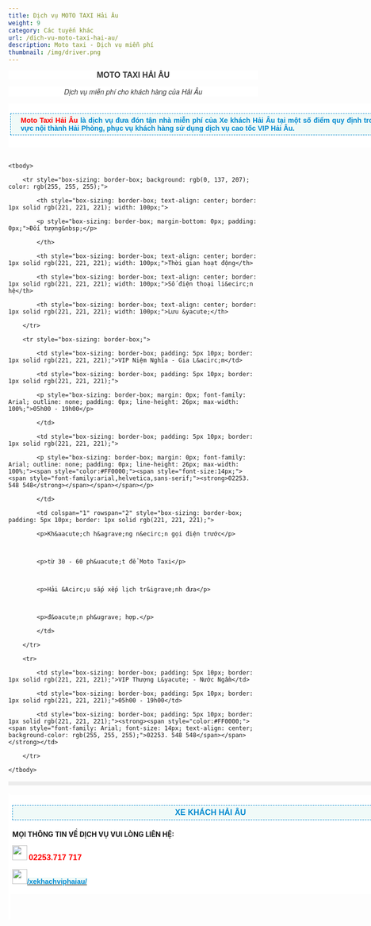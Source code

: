 ```yaml
---
title: Dịch vụ MOTO TAXI Hải Âu
weight: 9
category: Các tuyến khác
url: /dich-vu-moto-taxi-hai-au/
description: Moto taxi - Dịch vụ miễn phí
thumbnail: /img/driver.png
---
```

<p style="box-sizing: border-box; color: rgb(51, 51, 51); font-family: -apple-system, BlinkMacSystemFont, &quot;avenir next&quot;, avenir, &quot;helvetica neue&quot;, helvetica, ubuntu, roboto, noto, &quot;segoe ui&quot;, arial, sans-serif; font-size: 14px; background-color: rgb(255, 255, 255); text-align: center;"><span style="font-size:16px;"><span style="font-family:arial,helvetica,sans-serif;"><span style="font-weight: bolder;">MOTO TAXI HẢI &Acirc;U</span></span></span></p>



<p style="box-sizing: border-box; color: rgb(51, 51, 51); font-family: -apple-system, BlinkMacSystemFont, &quot;avenir next&quot;, avenir, &quot;helvetica neue&quot;, helvetica, ubuntu, roboto, noto, &quot;segoe ui&quot;, arial, sans-serif; font-size: 14px; background-color: rgb(255, 255, 255); text-align: center;"><font face="Helvetica Neue, Helvetica, Arial, sans-serif"><i>Dịch vụ miễn ph&iacute; cho kh&aacute;ch h&agrave;ng của Hải &Acirc;u</i></font></p>



<div class="itemContainer itemContainerLast" style="color: rgb(51, 51, 51); font-family: &quot;Helvetica Neue&quot;, Helvetica, Arial, sans-serif; font-size: 14px; text-align: justify; box-sizing: border-box; background: rgb(255, 255, 255); border: 0px; outline: 0px; vertical-align: baseline; margin: 0px; padding: 0px; float: left;">

<div class="catItemView groupLeading" style="font-family: -apple-system, BlinkMacSystemFont, &quot;avenir next&quot;, avenir, &quot;helvetica neue&quot;, helvetica, ubuntu, roboto, noto, &quot;segoe ui&quot;, arial, sans-serif; box-sizing: border-box; border: 0px; outline: 0px; vertical-align: baseline; background-image: initial; background-position: initial; background-size: initial; background-repeat: initial; background-attachment: initial; background-origin: initial; background-clip: initial; margin: 0px; padding: 4px;">

<p style="box-sizing: border-box; margin-top: 16px; margin-bottom: 20px; padding: 5px 20px; border: 1px dashed rgb(0, 137, 207); width: 800px; background: none 0px 0px repeat scroll rgb(240, 250, 248);"><span style="color: rgb(51, 51, 51); font-size: 14px; text-align: justify; font-family: arial, helvetica, sans-serif;"><span style="font-weight: 700;"><font color="#ff0000">Moto Taxi Hải &Acirc;u</font></span><span style="color: rgb(0, 137, 207); font-weight: 700;">&nbsp;</span></span><span style="font-size: 14px; text-align: justify; color: rgb(0, 137, 207); font-family: Arial; font-weight: 700;">l&agrave; dịch vụ đưa đ&oacute;n tận nh&agrave; miễn ph&iacute; của Xe kh&aacute;ch Hải &Acirc;u&nbsp;tại một số điểm quy định trong khu vực nội th&agrave;nh Hải Ph&ograve;ng, phục vụ kh&aacute;ch h&agrave;ng sử dụng dịch vụ cao tốc VIP Hải &Acirc;u.</span></p>

</div>

</div>



<p>&nbsp;</p>



<table style="box-sizing: border-box; color: rgb(41, 43, 44); border: 4px solid rgb(236, 236, 236); font-family: arial; text-align: center; width: 800px;">

	<tbody>

		<tr style="box-sizing: border-box; background: rgb(0, 137, 207); color: rgb(255, 255, 255);">

			<th style="box-sizing: border-box; text-align: center; border: 1px solid rgb(221, 221, 221); width: 100px;">

			<p style="box-sizing: border-box; margin-bottom: 0px; padding: 0px;">Đối tượng&nbsp;</p>

			</th>

			<th style="box-sizing: border-box; text-align: center; border: 1px solid rgb(221, 221, 221); width: 100px;">Thời gian hoạt động</th>

			<th style="box-sizing: border-box; text-align: center; border: 1px solid rgb(221, 221, 221); width: 100px;">Số điện thoại li&ecirc;n hệ</th>

			<th style="box-sizing: border-box; text-align: center; border: 1px solid rgb(221, 221, 221); width: 100px;">Lưu &yacute;</th>

		</tr>

		<tr style="box-sizing: border-box;">

			<td style="box-sizing: border-box; padding: 5px 10px; border: 1px solid rgb(221, 221, 221);">VIP Niệm Nghĩa - Gia L&acirc;m</td>

			<td style="box-sizing: border-box; padding: 5px 10px; border: 1px solid rgb(221, 221, 221);">

			<p style="box-sizing: border-box; margin: 0px; font-family: Arial; outline: none; padding: 0px; line-height: 26px; max-width: 100%;">05h00 - 19h00</p>

			</td>

			<td style="box-sizing: border-box; padding: 5px 10px; border: 1px solid rgb(221, 221, 221);">

			<p style="box-sizing: border-box; margin: 0px; font-family: Arial; outline: none; padding: 0px; line-height: 26px; max-width: 100%;"><span style="color:#FF0000;"><span style="font-size:14px;"><span style="font-family:arial,helvetica,sans-serif;"><strong>02253. 548 548</strong></span></span></span></p>

			</td>

			<td colspan="1" rowspan="2" style="box-sizing: border-box; padding: 5px 10px; border: 1px solid rgb(221, 221, 221);">

			<p>Kh&aacute;ch h&agrave;ng n&ecirc;n gọi điện trước</p>



			<p>từ 30 - 60 ph&uacute;t để Moto Taxi</p>



			<p>Hải &Acirc;u sắp xếp lịch tr&igrave;nh đưa</p>



			<p>đ&oacute;n ph&ugrave; hợp.</p>

			</td>

		</tr>

		<tr>

			<td style="box-sizing: border-box; padding: 5px 10px; border: 1px solid rgb(221, 221, 221);">VIP Thượng L&yacute; - Nước Ngầm</td>

			<td style="box-sizing: border-box; padding: 5px 10px; border: 1px solid rgb(221, 221, 221);">05h00 - 19h00</td>

			<td style="box-sizing: border-box; padding: 5px 10px; border: 1px solid rgb(221, 221, 221);"><strong><span style="color:#FF0000;"><span style="font-family: Arial; font-size: 14px; text-align: center; background-color: rgb(255, 255, 255);">02253. 548 548</span></span></strong></td>

		</tr>

	</tbody>

</table>

</div>



<div id="itemListPrimary" style="box-sizing: border-box; color: rgb(51, 51, 51); font-family: -apple-system, BlinkMacSystemFont, &quot;avenir next&quot;, avenir, &quot;helvetica neue&quot;, helvetica, ubuntu, roboto, noto, &quot;segoe ui&quot;, arial, sans-serif; font-size: 14px; text-align: justify; outline: 0px; line-height: 26px; max-width: 100%; background-image: initial; background-position: initial; background-size: initial; background-repeat: initial; background-attachment: initial; background-origin: initial; background-clip: initial; border: 0px; vertical-align: baseline; margin: 0px; padding: 0px;">

<div class="itemContainer itemContainerLast" style="box-sizing: border-box; color: rgb(51, 51, 51); font-family: -apple-system, BlinkMacSystemFont, &quot;avenir next&quot;, avenir, &quot;helvetica neue&quot;, helvetica, ubuntu, roboto, noto, &quot;segoe ui&quot;, arial, sans-serif; font-size: 14px; text-align: justify; background: rgb(255, 255, 255); border: 0px; outline: 0px; vertical-align: baseline; margin: 0px; padding: 0px; float: left;">

<div style="box-sizing: border-box; font-family: &quot;Helvetica Neue&quot;, Helvetica, Arial, sans-serif; text-align: center;">

<div style="box-sizing: border-box; font-family: -apple-system, BlinkMacSystemFont, &quot;avenir next&quot;, avenir, &quot;helvetica neue&quot;, helvetica, ubuntu, roboto, noto, &quot;segoe ui&quot;, arial, sans-serif;">&nbsp;</div>



<p style="box-sizing: border-box;">&nbsp;</p>



<p style="box-sizing: border-box;">&nbsp;</p>

</div>



<p style="box-sizing: border-box; color: rgb(51, 51, 51); font-family: -apple-system, BlinkMacSystemFont, &quot;avenir next&quot;, avenir, &quot;helvetica neue&quot;, helvetica, ubuntu, roboto, noto, &quot;segoe ui&quot;, arial, sans-serif; font-size: 14px; text-align: justify;">&nbsp;</p>



<div class="itemContainer itemContainerLast" style="box-sizing: border-box; color: rgb(51, 51, 51); font-family: -apple-system, BlinkMacSystemFont, &quot;avenir next&quot;, avenir, &quot;helvetica neue&quot;, helvetica, ubuntu, roboto, noto, &quot;segoe ui&quot;, arial, sans-serif; font-size: 14px; text-align: justify; background: rgb(255, 255, 255); border: 0px; outline: 0px; vertical-align: baseline; margin: 0px; padding: 0px; float: left;">

<p style="box-sizing: border-box;">&nbsp;</p>



<p style="box-sizing: border-box;">&nbsp;</p>

</div>

</div>

</div>



<div class="catItemView groupLeading" style="box-sizing: border-box; text-align: justify; border: 0px; outline: 0px; vertical-align: baseline; background-image: initial; background-position: initial; background-size: initial; background-repeat: initial; background-attachment: initial; background-origin: initial; background-clip: initial; margin: 0px; padding: 4px;">

<div class="itemContainer itemContainerLast" style="box-sizing: border-box; font-size: 14px; text-align: justify; background: rgb(255, 255, 255); border: 0px; outline: 0px; vertical-align: baseline; margin: 0px; padding: 0px; float: left;">

<div class="catItemView groupLeading" style="box-sizing: border-box; border: 0px; outline: 0px; vertical-align: baseline; background-image: initial; background-position: initial; background-size: initial; background-repeat: initial; background-attachment: initial; background-origin: initial; background-clip: initial; margin: 0px; padding: 4px;">

<p style="box-sizing: border-box; margin-top: 16px; margin-bottom: 20px; padding: 5px 20px; border: 1px dashed rgb(0, 137, 207); width: 800px; background: none 0px 0px repeat scroll rgb(240, 250, 248); text-align: center;"><span style="color:#0089CF;"><span style="font-size:16px;"><span style="font-family:arial,helvetica,sans-serif;"><b>XE KH&Aacute;CH HẢI &Acirc;U</b><br />

<strong>MỌI TH&Ocirc;NG TIN VỀ DỊCH VỤ VUI L&Ograve;NG LI&Ecirc;N HỆ</strong></span></span><strong>:</strong></span><br />

<img alt="" src="http://www.freepngimg.com/download/phone/8-2-phone-picture.png" style="width: 30px; height: 30px;" /><strong>&nbsp;<span style="color:#FF0000;"><span style="font-size:16px;"><span style="font-family:arial,helvetica,sans-serif;">02253.717 717&nbsp;</span></span></span></strong><br />

<img alt="" src="https://prairiemagicdesign.com/wp-content/uploads/2015/08/Facebook-Vector-Icon.png" style="width: 30px; height: 30px;" /><a href="https://www.facebook.com/xekhachviphaiau/"><strong><span style="color: rgb(0, 137, 207); font-family: arial; font-size: 14px; text-align: center; background-color: rgb(240, 250, 248);">/xekhachviphaiau/</span></strong></a></p>

</div>

</div>

</div>

</body>

</html>
